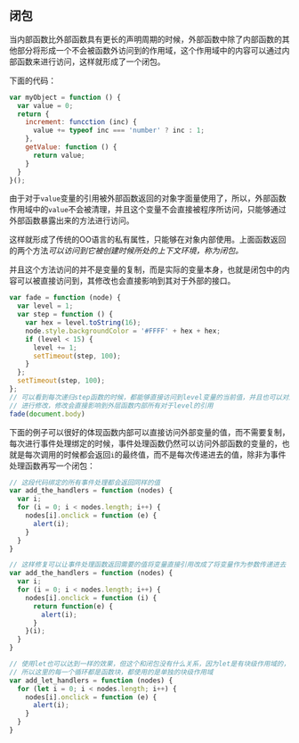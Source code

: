 ## 闭包

当内部函数比外部函数具有更长的声明周期的时候，外部函数中除了内部函数的其他部分将形成一个不会被函数外访问到的作用域，这个作用域中的内容可以通过内部函数来进行访问，这样就形成了一个闭包。

下面的代码：

```javascript
var myObject = function () {
  var value = 0;
  return {
    increment: funcction (inc) {
      value += typeof inc === 'number' ? inc : 1;
    },
    getValue: function () {
      return value;
    }
  }
}();
```

由于对于`value`变量的引用被外部函数返回的对象字面量使用了，所以，外部函数作用域中的`value`不会被清理，并且这个变量不会直接被程序所访问，只能够通过外部函数暴露出来的方法进行访问。

这样就形成了传统的OO语言的私有属性，只能够在对象内部使用。上面函数返回的两个方法*可以访问到它被创建时候所处的上下文环境，称为闭包。*

并且这个方法访问的并不是变量的复制，而是实际的变量本身，也就是闭包中的内容可以被直接访问到，其修改也会直接影响到其对于外部的接口。

```Javascript
var fade = function (node) {
  var level = 1;
  var step = function () {
    var hex = level.toString(16);
    node.style.backgroundColor = '#FFFF' + hex + hex;
    if (level < 15) {
      level += 1;
      setTimeout(step, 100);
    }
  };
  setTimeout(step, 100);
};
// 可以看到每次递归step函数的时候，都能够直接访问到level变量的当前值，并且也可以对这个值
// 进行修改，修改会直接影响到外层函数内部所有对于level的引用
fade(document.body)
```

下面的例子可以很好的体现函数内部可以直接访问外部变量的值，而不需要复制，每次进行事件处理绑定的时候，事件处理函数仍然可以访问外部函数的变量的，也就是每次调用的时候都会返回`i`的最终值，而不是每次传递进去的值，除非为事件处理函数再写一个闭包：

```javascript
// 这段代码绑定的所有事件处理都会返回同样的值
var add_the_handlers = function (nodes) {
  var i;
  for (i = 0; i < nodes.length; i++) {
    nodes[i].onclick = function (e) {
      alert(i);
    }
  }
}

// 这样修复可以让事件处理函数返回需要的值将变量直接引用改成了将变量作为参数传递进去
var add_the_handlers = function (nodes) {
  var i;
  for (i = 0; i < nodes.length; i++) {
    nodes[i].onclick = function (i) {
      return function(e) {
        alert(i);
      }
    }(i);
  }
}

// 使用let也可以达到一样的效果，但这个和闭包没有什么关系，因为let是有块级作用域的，
// 所以这里的每一个循环都是函数块，都使用的是单独的块级作用域
var add_let_handlers = function (nodes) {
  for (let i = 0; i < nodes.length; i++) {
    nodes[i].onclick = function (e) {
      alert(i);
    }
  }
}

```

